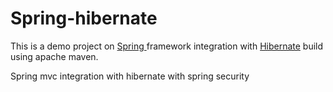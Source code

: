 # Spring-hibernate


This is a demo project on [Spring ](https://spring.io/projects/spring-framework) framework integration with [Hibernate](http://hibernate.org/orm/) build using apache maven.


Spring mvc integration with hibernate with spring security


